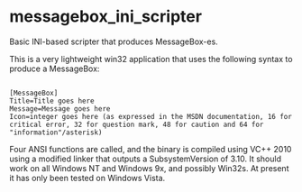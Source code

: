 # messagebox_ini_scripter
Basic INI-based scripter that produces MessageBox-es.

This is a very lightweight win32 application that uses the following syntax to produce a MessageBox:

<pre><code>
[MessageBox]
Title=Title goes here
Message=Message goes here
Icon=integer goes here (as expressed in the MSDN documentation, 16 for critical error, 32 for question mark, 48 for caution and 64 for "information"/asterisk)
</code></pre>


Four ANSI functions are called, and the binary is compiled using VC++ 2010 using a modified linker that outputs a SubsystemVersion of 3.10. It should work on all
Windows NT and Windows 9x, and possibly Win32s. At present it has only been tested on Windows Vista.

